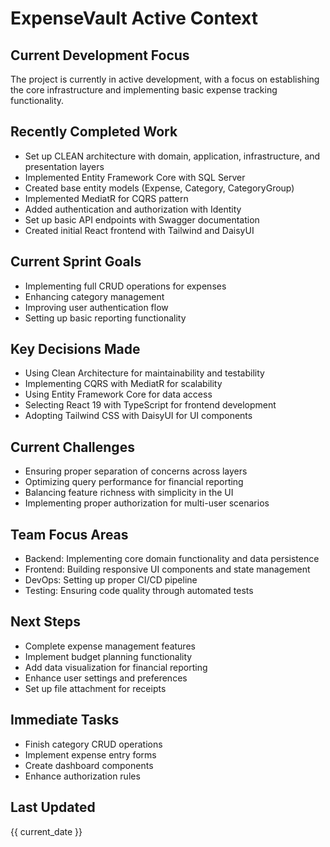 # ExpenseVault Active Context

## Current Development Focus

The project is currently in active development, with a focus on establishing the core infrastructure and implementing basic expense tracking functionality.

## Recently Completed Work

- Set up CLEAN architecture with domain, application, infrastructure, and presentation layers
- Implemented Entity Framework Core with SQL Server
- Created base entity models (Expense, Category, CategoryGroup)
- Implemented MediatR for CQRS pattern
- Added authentication and authorization with Identity
- Set up basic API endpoints with Swagger documentation
- Created initial React frontend with Tailwind and DaisyUI

## Current Sprint Goals

- Implementing full CRUD operations for expenses
- Enhancing category management
- Improving user authentication flow
- Setting up basic reporting functionality

## Key Decisions Made

- Using Clean Architecture for maintainability and testability
- Implementing CQRS with MediatR for scalability
- Using Entity Framework Core for data access
- Selecting React 19 with TypeScript for frontend development
- Adopting Tailwind CSS with DaisyUI for UI components

## Current Challenges

- Ensuring proper separation of concerns across layers
- Optimizing query performance for financial reporting
- Balancing feature richness with simplicity in the UI
- Implementing proper authorization for multi-user scenarios

## Team Focus Areas

- Backend: Implementing core domain functionality and data persistence
- Frontend: Building responsive UI components and state management
- DevOps: Setting up proper CI/CD pipeline
- Testing: Ensuring code quality through automated tests

## Next Steps

- Complete expense management features
- Implement budget planning functionality
- Add data visualization for financial reporting
- Enhance user settings and preferences
- Set up file attachment for receipts

## Immediate Tasks

- Finish category CRUD operations
- Implement expense entry forms
- Create dashboard components
- Enhance authorization rules

## Last Updated

{{ current_date }}

